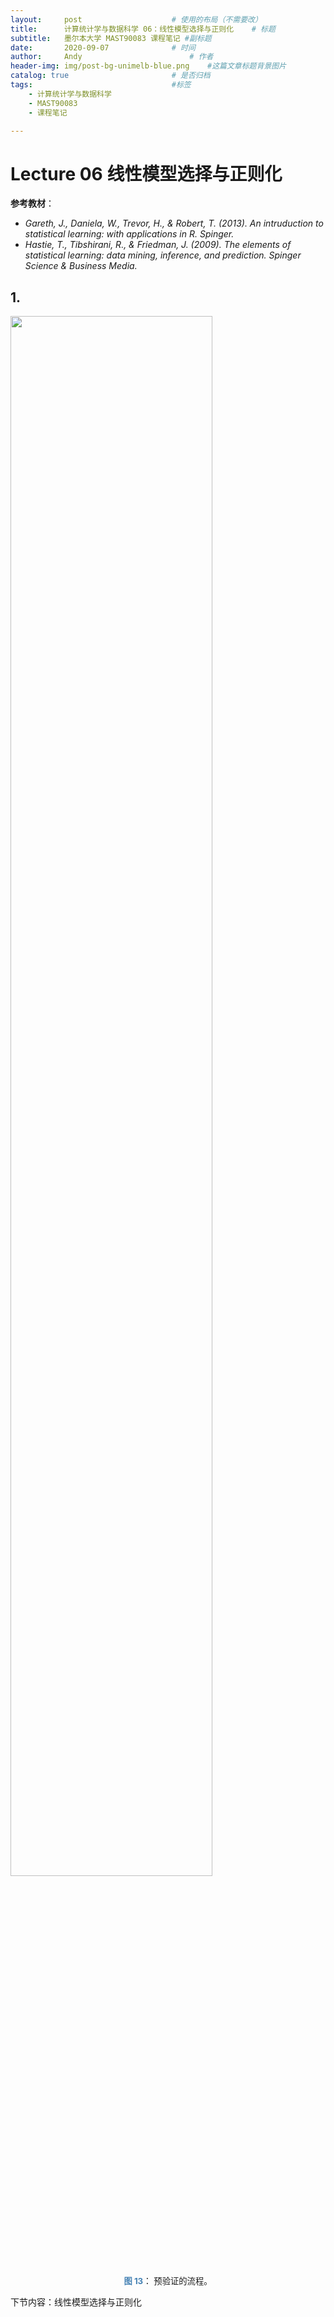 ```yaml
---
layout:     post   				    # 使用的布局（不需要改）
title:      计算统计学与数据科学 06：线性模型选择与正则化  	# 标题 
subtitle:   墨尔本大学 MAST90083 课程笔记 #副标题
date:       2020-09-07				# 时间
author:     Andy 						# 作者
header-img: img/post-bg-unimelb-blue.png 	#这篇文章标题背景图片
catalog: true 						# 是否归档
tags:								#标签
    - 计算统计学与数据科学
    - MAST90083
    - 课程笔记

---
```


# Lecture 06 线性模型选择与正则化

**参考教材**：

* *Gareth, J., Daniela, W., Trevor, H., & Robert, T. (2013). An intruduction to statistical learning: with applications in R. Spinger.*
* *Hastie, T., Tibshirani, R., & Friedman, J. (2009). The elements of statistical learning: data mining, inference, and prediction. Spinger Science & Business Media.*

## 1. 


<img src="http://andy-blog.oss-cn-beijing.aliyuncs.com/blog/2020-11-08-WX20201108-211220%402x.png" width="80%">

<span style="margin:auto; display:table; font-size:10pt"> <span style="color:steelblue;font-weight:bold">图 13</span>： 预验证的流程。</span>



下节内容：线性模型选择与正则化
